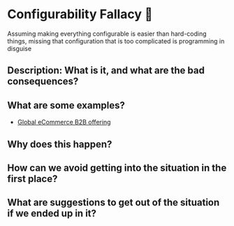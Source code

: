 # Configurability Fallacy 🚧

Assuming making everything configurable is easier than hard-coding things, missing that configuration that is too complicated is programming in disguise

## Description: What is it, and what are the bad consequences?

## What are some examples?
- [Global eCommerce B2B offering](../case_studies/global_ecommerce_b2b_offering.html)

## Why does this happen?

## How can we avoid getting into the situation in the first place?

## What are suggestions to get out of the situation if we ended up in it?

